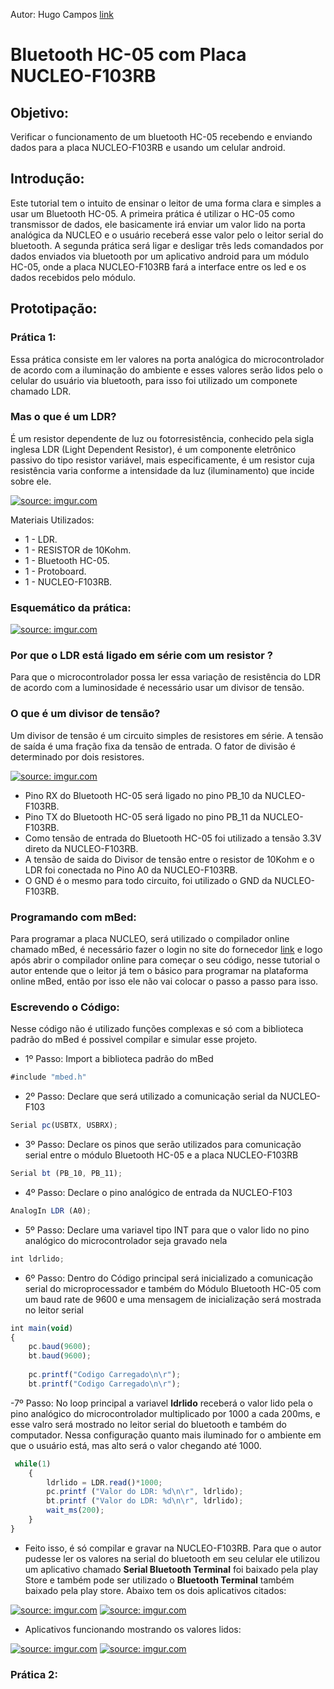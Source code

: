 Autor: Hugo Campos [link](https://github.com/HugocamposL3)

# Bluetooth HC-05 com Placa NUCLEO-F103RB

## Objetivo:

 Verificar o funcionamento de um bluetooth HC-05 recebendo e enviando dados para a placa NUCLEO-F103RB e usando um celular android.
 
 ## Introdução:
 
Este tutorial tem o intuito de ensinar o leitor de uma forma clara e simples a usar um Bluetooth HC-05. A primeira prática é utilizar o HC-05 como transmissor de dados, ele basicamente irá enviar um valor lido na porta analógica da NUCLEO e o usuário receberá esse valor pelo o leitor serial do bluetooth. A segunda prática será ligar e desligar três leds comandados por dados enviados via bluetooth por um aplicativo android para um módulo 
HC-05, onde a placa NUCLEO-F103RB fará a interface entre os led e os dados recebidos pelo módulo.

## Prototipação:

### Prática 1:

Essa prática consiste em ler valores na porta analógica do microcontrolador de acordo com a iluminação do ambiente e esses valores serão lidos pelo o celular do usuário via bluetooth, para isso foi utilizado um componete chamado LDR. 
### Mas o que é um LDR?
É um resistor dependente de luz ou fotorresistência, conhecido pela sigla inglesa LDR (Light Dependent Resistor), é um componente eletrônico passivo do tipo resistor variável, mais especificamente, é um resistor cuja resistência varia conforme a intensidade da luz (iluminamento) que incide sobre ele.

<a href="https://imgur.com/tghZ1u3"><img src="https://imgur.com/tghZ1u3.jpg" title="source: imgur.com" /></a>

Materiais Utilizados:
- 1 - LDR.
- 1 - RESISTOR de 10Kohm.
- 1 - Bluetooth HC-05.
- 1 - Protoboard.
- 1 - NUCLEO-F103RB.

### Esquemático da prática:

<a href="https://imgur.com/09kxomA"><img src="https://imgur.com/09kxomA.jpg" title="source: imgur.com" /></a>

### Por que o LDR está ligado em série com um resistor ?
Para que o microcontrolador possa ler essa variação de resistência do LDR de acordo com a luminosidade é necessário usar um divisor de tensão.
### O que é um divisor de tensão?
Um divisor de tensão é um circuito simples de resistores em série. A tensão de saída é uma fração fixa da tensão de entrada. O fator de divisão é determinado por dois resistores.

<a href="https://imgur.com/T5d8Lpv"><img src="https://imgur.com/T5d8Lpv.jpg" title="source: imgur.com" /></a>

- Pino RX do Bluetooth HC-05 será ligado no pino PB_10 da NUCLEO-F103RB.
- Pino TX do Bluetooth HC-05 será ligado no pino PB_11 da NUCLEO-F103RB.
- Como tensão de entrada do Bluetooth HC-05 foi utilizado a tensão 3.3V direto da NUCLEO-F103RB.
- A tensão de saida do Divisor de tensão entre o resistor de 10Kohm e o LDR foi conectada no Pino A0 da NUCLEO-F103RB.
- O GND é o mesmo para todo circuito, foi utilizado o GND da NUCLEO-F103RB.

### Programando com mBed:

Para programar a placa NUCLEO, será utilizado o compilador online chamado mBed, é necessário fazer o login no site do fornecedor [link](https://os.mbed.com/) e logo após abrir o compilador online para começar o seu código, nesse tutorial o autor entende que o leitor já tem o básico para programar na plataforma online mBed, então por isso ele não vai colocar o passo a passo para isso.

### Escrevendo o Código:

Nesse código não é utilizado funções complexas e só com a biblioteca padrão do mBed é possivel compilar e simular esse projeto.

- 1º Passo: Import a biblioteca padrão do mBed

```javascript
#include "mbed.h"
```
- 2º Passo: Declare que será utilizado a comunicação serial da NUCLEO-F103

```javascript
Serial pc(USBTX, USBRX);
```

- 3º Passo: Declare os pinos que serão utilizados para comunicação serial entre o módulo Bluetooth HC-05  e a placa NUCLEO-F103RB

```javascript
Serial bt (PB_10, PB_11);
```

- 4º Passo: Declare o pino analógico de entrada da NUCLEO-F103

```javascript
AnalogIn LDR (A0);
```

- 5º Passo: Declare uma variavel tipo INT para que o valor lido no pino analógico do microcontrolador seja gravado nela

```javascript
int ldrlido;
```

- 6º Passo: Dentro do Código principal será inicializado a comunicação serial do microprocessador e também do Módulo Bluetooth HC-05 com um baud rate de 9600 e uma
mensagem de inicialização será mostrada no leitor serial

```javascript
int main(void)
{
    pc.baud(9600);
    bt.baud(9600);
    
    pc.printf("Codigo Carregado\n\r");
    bt.printf("Codigo Carregado\n\r");
```

-7º Passo: No loop principal a variavel **ldrlido** receberá o valor lido pela o pino analógico do microcontrolador multiplicado por 1000 a cada 200ms, e esse valro será mostrado no leitor serial do bluetooth e também do computador. Nessa configuração quanto mais iluminado for o ambiente em que o usuário está, mas alto será o valor chegando 
até 1000.

```javascript
 while(1)
    {
        ldrlido = LDR.read()*1000;
        pc.printf ("Valor do LDR: %d\n\r", ldrlido);
        bt.printf ("Valor do LDR: %d\n\r", ldrlido);
        wait_ms(200);
    }
}
```

- Feito isso, é só compilar e gravar na NUCLEO-F103RB. Para que o autor pudesse ler os valores na serial do bluetooth em seu celular ele utilizou um aplicativo 
chamado **Serial Bluetooth Terminal** foi baixado pela play Store e também pode ser utilizado o **Bluetooth Terminal** também baixado pela play store. Abaixo
tem os dois aplicativos citados:

<a href="https://imgur.com/i75ngjx"><img src="https://imgur.com/i75ngjx.jpg" title="source: imgur.com" /></a>
<a href="https://imgur.com/eeJZd21"><img src="https://imgur.com/eeJZd21.jpg" title="source: imgur.com" /></a>

- Aplicativos funcionando mostrando os valores lidos:

<a href="https://imgur.com/WqGSBWL"><img src="https://imgur.com/WqGSBWL.jpg" title="source: imgur.com" /></a>
<a href="https://imgur.com/X656s1V"><img src="https://imgur.com/X656s1V.jpg" title="source: imgur.com" /></a>

### Prática 2:




